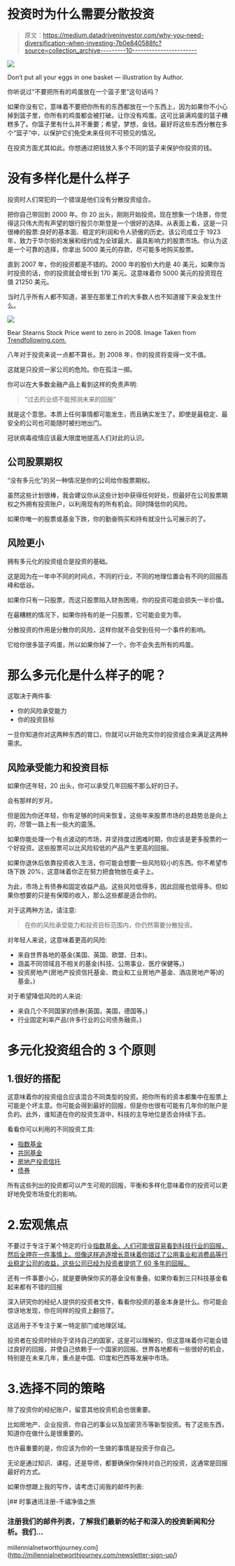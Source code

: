 # 投资时为什么需要分散投资

> 原文：<https://medium.datadriveninvestor.com/why-you-need-diversification-when-investing-7b0e840588fc?source=collection_archive---------10----------------------->

![](img/02744f19967f1195dc3362f704f63a4e.png)

Don’t put all your eggs in one basket — illustration by Author.

你听说过“不要把所有的鸡蛋放在一个篮子里”这句话吗？

如果你没有它，意味着不要把你所有的东西都放在一个东西上，因为如果你不小心掉到篮子里，你所有的鸡蛋都会被打破。让你没有鸡蛋。这可比装满鸡蛋的篮子糟糕多了。你篮子里有什么并不重要；希望，梦想，金钱。最好将这些东西分散在多个“篮子”中，以保护它们免受未来任何不可预见的情况。

在投资方面尤其如此。你想通过把钱放入多个不同的篮子来保护你投资的钱。

# 没有多样化是什么样子

投资时人们常犯的一个错误是他们没有分散投资组合。

把你自己带回到 2000 年。你 20 出头，刚刚开始投资。现在想象一个场景，你觉得这只伟大而有声望的银行股贝尔斯登是一个很好的选择。从表面上看，这是一只很棒的股票:良好的基本面、稳定的利润和令人骄傲的历史。该公司成立于 1923 年，致力于华尔街的发展和纽约成为全球最大、最具影响力的股票市场。你认为这是一个可靠的选择，你拿出 5000 美元的存款，尽可能多地购买股票。

直到 2007 年，你的投资都是不错的。2000 年的股价大约是 40 美元，如果你当时投资的话，你的投资就会增长到 170 美元。这意味着你 5000 美元的投资现在值 21250 美元。

当时几乎所有人都不知道，甚至在那里工作的大多数人也不知道接下来会发生什么。

![](img/0fcec49856f2f37ed75d69f6fcacc88a.png)

Bear Stearns Stock Price went to zero in 2008\. Image Taken from [Trendfollowing.com.](https://www.trendfollowing.com/2008/03/14/bear-stearns-the-price-didnt-lie-about-direction/)

八年对于投资来说一点都不算长。到 2008 年，你的投资将变得一文不值。

这就是只投资一家公司的危险。你在孤注一掷。

你可以在大多数金融产品上看到这样的免责声明:

> “过去的业绩不能预测未来的回报”

就是这个意思。本质上任何事情都可能发生，而且确实发生了。即使是最稳定、最安全的公司也可能随时被扫地出门。

冠状病毒疫情应该最大限度地提高人们对此的认识。

## 公司股票期权

“没有多元化”的另一种情况是你的公司给你股票期权。

虽然这些计划很棒，我会建议你从这些计划中获得任何好处，但最好在公司股票期权之外拥有投资账户，以利用现有的所有机会。同时降低你的风险。

如果你唯一的股票或基金下跌，你的勤奋购买和持有就没什么可展示的了。

## 风险更小

拥有多元化的投资组合是投资的基础。

这是因为在一年中不同的时间点，不同的行业，不同的地理位置会有不同的回报高峰和低谷。

如果你只有一只股票，而这只股票陷入财务困境，你的投资可能会损失一半价值。

在最糟糕的情况下，如果你持有的是一只股票，它可能会变为零。

分散投资的作用是分散你的风险，这样你就不会受到任何一个事件的影响。

它给你很多篮子鸡蛋，所以如果你掉了一个，你不会失去所有的鸡蛋。

# 那么多元化是什么样子的呢？

这取决于两件事:

*   你的风险承受能力
*   你的投资目标

一旦你知道你对这两种东西的胃口，你就可以开始充实你的投资组合来满足这两种需求。

## 风险承受能力和投资目标

如果你还年轻，20 出头，你可以承受几年回报不那么好的日子。

会有那样的岁月。

但是因为你还年轻，你有足够的时间来恢复。这些年来股票市场的总趋势总是向上的，尽管一路上有一些大的震荡。

如果你能处理一个有点波动的市场，并坚持度过困难时期，你应该是更多股票的一个好投资。这些股票可以比风险较低的产品产生更高的回报。

如果你退休后依靠投资收入生活，你可能会想要一些风险较小的东西。你不希望市场下跌 20%，这意味着你正在努力把食物放在桌子上。

为此，市场上有债券和固定收益产品。这些风险低得多，因此回报也低得多。但如果你想要的只是有保障的收入，那么这些都是适合你的。

对于这两种方法，请注意:

> 在你的风险承受能力和投资目标范围内，你仍然需要分散投资。

对年轻人来说，这意味着更高的风险:

*   来自世界各地的基金(美国、英国、欧盟、日本)。
*   涵盖不同领域且不相关的基金(科技、公用事业、医疗保健等。)
*   投资房地产(房地产投资信托基金、商业和工业房地产基金、酒店房地产等)的基金。)

对于希望降低风险的人来说:

*   来自几个不同国家的债券(英国，美国，德国等。)
*   行业固定利率产品(许多行业的公司债务融资。)

# 多元化投资组合的 3 个原则

## 1.很好的搭配

这意味着你的投资组合应该混合不同类型的投资。把你所有的资本都集中在股票上可能是个坏主意。你可能会得到最好的回报，但是你也很有可能有几年你的账户是负的。此外，谁知道在你的投资生涯中，科技的主导地位是否会持续下去。

看看你可以利用的不同投资工具:

*   [指数基金](https://millennialnetworthjourney.com/what-is-an-index-fund/)
*   [共同基金](https://millennialnetworthjourney.com/what-is-a-mutual-fund/)
*   [房地产投资信托](https://millennialnetworthjourney.com/what-is-a-reit-real-estate-investment-trust/)
*   [债券](https://millennialnetworthjourney.com/what-is-a-bond/)

所有这些列出的投资都可以产生可观的回报，平衡和多样化意味着你的投资可以更好地免受市场变化的影响。

# 2.宏观焦点

不要过于专注于某个特定的行业[指数基金。人们可能很容易看到科技行业的回报，然后全押在一件事情上。但像这样追逐增长意味着你错过了公用事业和消费品等行业稳定公司的收益，这些公司已经为投资者提供了 60 多年的回报。](https://millennialnetworthjourney.com/what-is-an-index-fund/)

还有一件事要小心，就是要确保你买的基金没有重叠。如果你看到三只科技基金看起来都有不错的回报

深入研究你的经纪人提供的投资者文件，看看你投资的基金本身是什么。你可能会惊讶地发现，你在同样的投资上翻倍了。

这适用于不专注于某一特定部门或地理区域。

投资者在投资时倾向于坚持自己的国家，这是可以理解的，但这意味着你可能会错过良好的回报，并使自己依赖于一个国家的回报。世界各地都有一些很好的机会，特别是在未来几年，重点是中国、印度和巴西等发展中市场。

# 3.选择不同的策略

除了投资你的经纪账户，留意其他投资机会也很重要。

比如房地产、企业投资、你自己的事业以及加密货币等新型投资。有了这些东西，知道你在做什么是很重要的。

也许最重要的是，你应该为你的一生做的事情是投资于你自己。

无论是通过知识、课程，还是导师，都要确保你保持对自己的投资，这通常是回报最好的方式。

如果你想跟上我的写作，请考虑订阅我的邮件列表:

 [## 时事通讯注册-千禧净值之旅

### 注册我们的邮件列表，了解我们最新的帖子和深入的投资新闻和分析。我们…

millennialnetworthjourney.com](http://millennialnetworthjourney.com/newsletter-sign-up/)